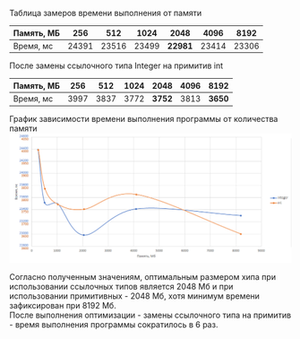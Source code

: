 Таблица замеров времени выполнения от памяти

| Память, МБ | 256 | 512 | 1024 | 2048 | 4096 | 8192 |
| --- | --- | --- | --- | --- | --- | --- |
| Время, мс | 24391 | 23516 | 23499 | **22981** | 23414 | 23306 |

После замены ссылочного типа Integer на примитив int

| Память, МБ | 256 | 512 | 1024 | 2048 | 4096 | 8192 |
| --- | --- | --- | --- | --- | --- | --- |
| Время, мс | 3997 | 3837 | 3772 | **3752** | 3813 | **3650** |

График зависимости времени выполнения программы от количества памяти
![graph](hw04-gc/src/main/resources/graph.png)

Согласно полученным значениям, оптимальным размером хипа при использовании ссылочных типов является 2048 Мб и при использовании примитивных - 2048 Мб, хотя минимум времени зафиксирован при 8192 Мб.<br>
После выполнения оптимизации - замены ссылочного типа на примитив - время выполнения программы сократилось в 6 раз.
